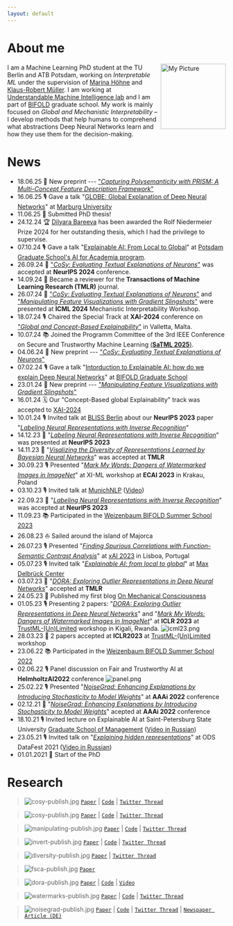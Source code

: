 ```yaml
---
layout: default
---
```


# About me

<img src="https://github.com/lapalap/lapalap.github.io/blob/master/_data/images/myphoto.png?raw=true" alt="My Picture" style="float: right; margin-left: 5px; width: 150px;">


I am a Machine Learning PhD student at the TU Berlin and ATB Potsdam, working on *Interpretable ML* under the supervision of <a href="https://scholar.google.de/citations?user=YwdAiikAAAAJ&hl=en">Marina Höhne</a> and <a href="https://scholar.google.com/citations?user=jplQac8AAAAJ&hl=en">Klaus-Robert Müller</a>. I am working at <a href="https://x.com/umi_lab_ai">Understandable Machine Intelligence lab</a> and I am part of <a href="https://www.bifold.berlin">BIFOLD</a> graduate school. My work is mainly focused on *Global and Mechanistic Interpretability*  – I develop methods that help humans to comprehend what abstractions Deep Neural Networks learn and how they use them for the decision-making.

# News
*   18.06.25 📄 New preprint --- ["<ins>*Capturing Polysemanticity with PRISM: A Multi-Concept Feature Description Framework*</ins>"](https://arxiv.org/abs/2506.15538)
*   16.06.25 🎙️ Gave a talk "<ins>GLOBE: Global Explanation of Deep Neural Networks</ins>" at [Marburg University](https://xai-lab.net/)
*   11.06.25 🎉 Submitted PhD thesis!
*   24.12.24 🏆 [Dilyara Bareeva](https://www.linkedin.com/posts/dilyarabareeva_deeply-honored-to-receive-the-%F0%9D%97%A5%F0%9D%97%BC%F0%9D%97%B9%F0%9D%97%B3-activity-7276927469964722176-NF5N?utm_source=share&utm_medium=member_desktop) has been awarded the Rolf Niedermeier Prize 2024 for her outstanding thesis, which I had the privilege to supervise.
*   07.10.24 🎙️ Gave a talk "<ins>Explainable AI: From Local to Global</ins>" at [Potsdam Graduate School's AI for Academia program](https://www.uni-potsdam.de/en/pogs/train/data-science-ai).
*   26.09.24 📄 ["<ins>*CoSy: Evaluating Textual Explanations of Neurons*</ins>"](https://arxiv.org/abs/2405.20331) was accepted at **NeurIPS 2024** conference.
*   14.09.24 📩 Became a reviewer for the **Transactions of Machine Learning Research (TMLR)** journal.  
*   26.07.24 📄 ["<ins>*CoSy: Evaluating Textual Explanations of Neurons*</ins>"](https://arxiv.org/abs/2405.20331) and ["<ins>*Manipulating Feature Visualizations with Gradient Slingshots*</ins>"](https://arxiv.org/abs/2401.06122) were presented at **ICML 2024** Mechanistic Interpretability Workshop.
*   18.07.24 🎙️ Chaired the Special Track at **XAI-2024** conference on ["<ins>*Global and Concept-Based Explainability*</ins>"](https://xaiworldconference.com/2024/concept-based-global-explainability/) in Valletta, Malta.
*   10.07.24 📚 Joined the Programm Committee of the 3rd IEEE Conference on Secure and Trustworthy Machine Learning [(**SaTML 2025**)](https://satml.org/).
*   04.06.24 📄 New preprint --- ["<ins>*CoSy: Evaluating Textual Explanations of Neurons*</ins>"](https://arxiv.org/abs/2405.20331)
*   07.02.24 🎙️ Gave a talk "<ins>Intorduction to Explainable AI: how do we explain Deep Neural Networks</ins>" at [BIFOLD Graduate School](https://www.bifold.berlin/education/graduate-school)
*   23.01.24 📄 New preprint --- ["<ins>*Manipulating Feature Visualizations with Gradient Slingshots*</ins>"](https://arxiv.org/abs/2401.06122)
*   16.01.24 🗓️ Our "Concept-Based global Explainability" track was accepted to [XAI-2024](https://xaiworldconference.com/2024/)
*   10.01.24 🎙️ Invited talk at [BLISS Berlin](https://www.linkedin.com/company/bliss-berlin/?originalSubdomain=de) about our **NeurIPS 2023** paper "<ins>*Labeling Neural Representations with Inverse Recognition*</ins>"
*   14.12.23 📄 "<ins>*Labeling Neural Representations with Inverse Recognition*</ins>" was presented at **NeurIPS 2023**
*   14.11.23 📄 "<ins>*Visalizing the Diversity of Representations Learned by Bayesian Neural Networks*</ins>" was accepted at **TMLR**
*   30.09.23 🎙️ Presented "<ins>*Mark My Words: Dangers of Watermarked Images in ImageNet*</ins>" at XI-ML workshop at **ECAI 2023** in Krakau, Poland
*   03.10.23 🎙️ Invited talk at [MunichNLP](https://munich-nlp.github.io) ([Video](https://youtu.be/EXNsx5k-hI4))
*   22.09.23 📄 "<ins>*Labeling Neural Representations with Inverse Recognition*</ins>" was accepted at **NeurIPS 2023**
*   11.09.23 📚 Participated in the [Weizenbaum BIFOLD Summer School 2023](https://www.bifold.berlin/education/summerschool)
*   26.08.23 ⛵️ Sailed around the island of Majorca
*   26.07.23 🎙️ Presented "<ins>*Finding Spurious Correlations with Function-Semantic Contrast Analysis*</ins>" at [xAI 2023](https://xaiworldconference.com/2023/) in Lisboa, Portugal
*   05.07.23 🎙️ Invited talk "<ins>*Explainable AI: from local to global*</ins>" at [Max Delbrück Center](https://www.mdc-berlin.de/en)
*   03.07.23 📄 "<ins>*DORA: Exploring Outlier Representations in Deep Neural Networks*</ins>" accepted at **TMLR**
*   24.05.23 📝 Published my first blog [On Mechanical Consciousness](https://kirillbykov.substack.com/p/on-mechanical-consciousness)
*   01.05.23 🎙️ Presenting 2 papers: "<ins>*DORA: Exploring Outlier Representations in Deep Neural Networks*</ins>" and "<ins>*Mark My Words: Dangers of Watermarked Images in ImageNet*</ins>" at **ICLR 2023** at [TrustML-(Un)Limited](https://sites.google.com/view/trustml-unlimited/home?pli=1) workshop in Kigali, Rwanda.
![icml23.png](https://github.com/lapalap/lapalap.github.io/blob/master/_data/images/icml23.png?raw=true)
*   28.03.23 📄 2 papers accepted at **ICLR2023** at [TrustML-(Un)Limited](https://sites.google.com/view/trustml-unlimited/home?pli=1) workshop
*   23.06.22 📚 Participated in the [Weizenbaum BIFOLD Summer School 2022](https://www.bifold.berlin/education/graduate-school/bifold-summer-school-2022)
*   02.06.22 🎙️ Panel discussion on Fair and Trustworthy AI at **HelmholtzAI2022** conference
![panel.png](https://github.com/lapalap/lapalap.github.io/blob/master/_data/images/panel.png?raw=true)
*   25.02.22 🎙️ Presented "<ins>*NoiseGrad: Enhancing Explanations by Introducing Stochasticity to Model Weights*</ins>" at **AAAi 2022** conference
*   02.12.21 📄 "<ins>*NoiseGrad: Enhancing Explanations by Introducing Stochasticity to Model Weights*</ins>" acepted at **AAAi 2022** conference
*   18.10.21 🎙️ Invited lecture on Explainable AI at Saint-Petersburg State University [Graduate School of Management](https://gsom.spbu.ru/en/) ([Video in Russian](https://youtu.be/Mi4PZgzcbUE))
*   23.05.21 🎙️ Invited talk on "<ins>*Explaining hidden representations*</ins>" at ODS DataFest 2021 ([Video in Russian](https://youtu.be/ounFVE-kxGs?si=BkpPBDRjy3UrXukE))
*   01.01.2021 🐣 Start of the PhD

# Research
> ![cosy-publish.jpg](https://github.com/lapalap/lapalap.github.io/blob/master/_data/papers/prism-publish.jpg?raw=true)
 [`Paper`](https://arxiv.org/abs/2506.15538) | [`Code`](https://github.com/lkopf/prism) | [`Twitter Thread`](https://x.com/lkopf_ml/status/1935716619868688735?s=46&t=_l2dvmNwfXVT_BhNkrvo2w)

> ![cosy-publish.jpg](https://github.com/lapalap/lapalap.github.io/blob/master/_data/papers/cosy-publish.jpg?raw=true)
 [`Paper`](https://arxiv.org/abs/2405.20331) | [`Code`](https://github.com/lkopf/cosy) | [`Twitter Thread`](https://x.com/kirill_bykov/status/1797981371597803851?s=46&t=_l2dvmNwfXVT_BhNkrvo2w)

> ![manipulating-publish.jpg](https://github.com/lapalap/lapalap.github.io/blob/master/_data/papers/manipulating-publish.jpg?raw=true)
 [`Paper`](https://arxiv.org/abs/2401.06122) | [`Code`](https://github.com/dilyabareeva/grad-slingshot) | [`Twitter Thread`](https://x.com/di_lya/status/1749553403313672451?s=46&t=_l2dvmNwfXVT_BhNkrvo2w)

> ![invert-publish.jpg](https://github.com/lapalap/lapalap.github.io/blob/master/_data/papers/invert-publish.jpg?raw=true)
 [`Paper`](https://arxiv.org/abs/2311.13594) | [`Code`](https://github.com/lapalap/invert) | [`Twitter Thread`](https://twitter.com/kirill_bykov/status/1729870541908213974?s=61&t=ZALQDltsjZ8dQ6Bq68-aMw)

> ![diversity-publish.jpg](https://github.com/lapalap/lapalap.github.io/blob/master/_data/papers/diversity-publish.jpg?raw=true)
 [`Paper`](https://arxiv.org/abs/2201.10859) | [`Twitter Thread`](https://x.com/dgrinwald93/status/1724429291222360320?s=46&t=_l2dvmNwfXVT_BhNkrvo2w)

> ![fsca-publish.jpg](https://github.com/lapalap/lapalap.github.io/blob/master/_data/papers/fsca-publish.jpg?raw=true)
 [`Paper`](https://link.springer.com/chapter/10.1007/978-3-031-44067-0_28)

> ![dora-publish.jpg](https://github.com/lapalap/lapalap.github.io/blob/master/_data/papers/dora-publish.jpg?raw=true)
 [`Paper`](https://arxiv.org/abs/2206.04530) | [`Code`](https://github.com/lapalap/dora) | [`Video`](https://youtu.be/k2tgN7YsjN8?si=KqoPsWaCvcfxMh3A) 

> ![watermarks-publish.jpg](https://github.com/lapalap/lapalap.github.io/blob/master/_data/papers/watermarks-publish.jpg?raw=true)
 [`Paper`](https://arxiv.org/abs/2303.05498) | [`Code`](https://github.com/lapalap/mark-my-words) | [`Twitter Thread`](https://x.com/kirill_bykov/status/1711320377740210272?s=46&t=_l2dvmNwfXVT_BhNkrvo2w)

> ![noisegrad-publish.jpg](https://github.com/lapalap/lapalap.github.io/blob/master/_data/papers/noisegrad-publish.jpg?raw=true)
 [`Paper`](https://ojs.aaai.org/index.php/AAAI/article/view/20561) | [`Code`](https://github.com/understandable-machine-intelligence-lab/NoiseGrad) | [`Twitter Thread`](https://x.com/anna_hedstroem/status/1406922210279886849?s=46&t=_l2dvmNwfXVT_BhNkrvo2w) | [`Newspaper Article (DE)`](https://archiv.pressestelle.tu-berlin.de/tui/22feb/#6)


<!-- Google tag (gtag.js) -->
<script async src="https://www.googletagmanager.com/gtag/js?id=G-FTLYMY1SPL"></script>
<script>
  window.dataLayer = window.dataLayer || [];
  function gtag(){dataLayer.push(arguments);}
  gtag('js', new Date());

  gtag('config', 'G-FTLYMY1SPL');
</script>